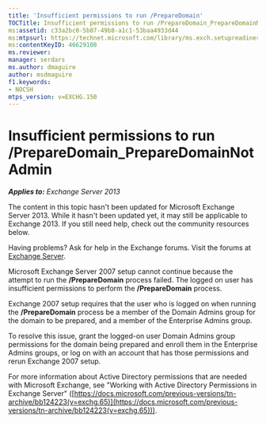 ```yaml
---
title: 'Insufficient permissions to run /PrepareDomain'
TOCTitle: Insufficient permissions to run /PrepareDomain_PrepareDomainNotAdmin
ms:assetid: c33a2bc0-5b07-49b8-a1c1-53baa4933d44
ms:mtpsurl: https://technet.microsoft.com/library/ms.exch.setupreadiness.preparedomainnotadmin(v=EXCHG.150)
ms:contentKeyID: 46629108
ms.reviewer: 
manager: serdars
ms.author: dmaguire
author: msdmaguire
f1.keywords:
- NOCSH
mtps_version: v=EXCHG.150
---
```


# Insufficient permissions to run /PrepareDomain\_PrepareDomainNotAdmin

_**Applies to:** Exchange Server 2013_

The content in this topic hasn't been updated for Microsoft Exchange Server 2013. While it hasn't been updated yet, it may still be applicable to Exchange 2013. If you still need help, check out the community resources below.

Having problems? Ask for help in the Exchange forums. Visit the forums at [Exchange Server](https://social.technet.microsoft.com/forums/office/home?category=exchangeserver).

Microsoft Exchange Server 2007 setup cannot continue because the attempt to run the **/PrepareDomain** process failed. The logged on user has insufficient permissions to perform the **/PrepareDomain** process.

Exchange 2007 setup requires that the user who is logged on when running the **/PrepareDomain** process be a member of the Domain Admins group for the domain to be prepared, and a member of the Enterprise Admins group.

To resolve this issue, grant the logged-on user Domain Admins group permissions for the domain being prepared and enroll them in the Enterprise Admins groups, or log on with an account that has those permissions and rerun Exchange 2007 setup.

For more information about Active Directory permissions that are needed with Microsoft Exchange, see "Working with Active Directory Permissions in Exchange Server" ([https://docs.microsoft.com/previous-versions/tn-archive/bb124223(v=exchg.65)](https://docs.microsoft.com/previous-versions/tn-archive/bb124223(v=exchg.65))).
